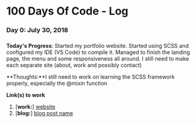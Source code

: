 # 100 Days Of Code - Log

### Day 0: July 30, 2018
#####

**Today's Progress**: Started my portfolio website. Started using SCSS and configured my IDE (VS Code) to compile it. Managed to finish the landing page, the menu and some responsiveness all around. I still need to make each separate site (about, work and possibly contact)

**Thoughts:**I still need to work on learning the SCSS framework properly, especially the @mixin function

**Link(s) to work**
1. [**work:**] [website](http://outon.x)
2. [**blog:**] [blog post name](http://dotmotion.outon.mx/?p=39)
